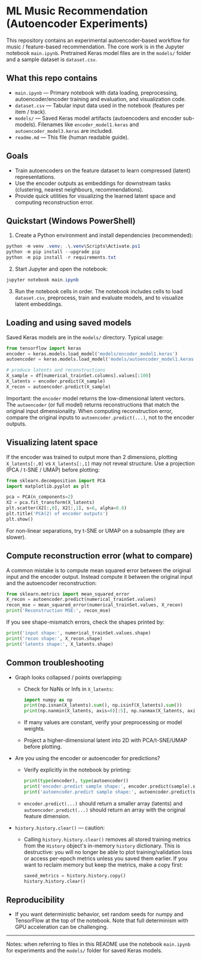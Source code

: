 # ML Music Recommendation (Autoencoder Experiments)

This repository contains an experimental autoencoder-based workflow for music / feature-based recommendation. The core work is in the Jupyter notebook `main.ipynb`. Pretrained Keras model files are in the `models/` folder and a sample dataset is `dataset.csv`.

## What this repo contains

- `main.ipynb` — Primary notebook with data loading, preprocessing, autoencoder/encoder training and evaluation, and visualization code.
- `dataset.csv` — Tabular input data used in the notebook (features per item / track).
- `models/` — Saved Keras model artifacts (autoencoders and encoder sub-models). Filenames like `encoder_model1.keras` and `autoencoder_model3.keras` are included.
- `readme.md` — This file (human readable guide).

## Goals

- Train autoencoders on the feature dataset to learn compressed (latent) representations.
- Use the encoder outputs as embeddings for downstream tasks (clustering, nearest neighbours, recommendations).
- Provide quick utilities for visualizing the learned latent space and computing reconstruction error.

## Quickstart (Windows PowerShell)

1. Create a Python environment and install dependencies (recommended):

```powershell
python -m venv .venv; .\.venv\Scripts\Activate.ps1
python -m pip install --upgrade pip
python -m pip install -r requirements.txt
```

2. Start Jupyter and open the notebook:

```powershell
jupyter notebook main.ipynb
```

3. Run the notebook cells in order. The notebook includes cells to load `dataset.csv`, preprocess, train and evaluate models, and to visualize latent embeddings.

## Loading and using saved models

Saved Keras models are in the `models/` directory. Typical usage:

```python
from tensorflow import keras
encoder = keras.models.load_model('models/encoder_model1.keras')
autoencoder = keras.models.load_model('models/autoencoder_model1.keras')

# produce latents and reconstructions
X_sample = df[numerical_trainSet.columns].values[:100]
X_latents = encoder.predict(X_sample)
X_recon = autoencoder.predict(X_sample)
```

Important: the `encoder` model returns the low-dimensional latent vectors. The `autoencoder` (or full model) returns reconstructions that match the original input dimensionality. When computing reconstruction error, compare the original inputs to `autoencoder.predict(...)`, not to the encoder outputs.

## Visualizing latent space

If the encoder was trained to output more than 2 dimensions, plotting `X_latents[:,0]` vs `X_latents[:,1]` may not reveal structure. Use a projection (PCA / t-SNE / UMAP) before plotting:

```python
from sklearn.decomposition import PCA
import matplotlib.pyplot as plt

pca = PCA(n_components=2)
X2 = pca.fit_transform(X_latents)
plt.scatter(X2[:,0], X2[:,1], s=6, alpha=0.8)
plt.title('PCA(2) of encoder outputs')
plt.show()
```

For non-linear separations, try t-SNE or UMAP on a subsample (they are slower).

## Compute reconstruction error (what to compare)

A common mistake is to compute mean squared error between the original input and the encoder output. Instead compute it between the original input and the autoencoder reconstruction:

```python
from sklearn.metrics import mean_squared_error
X_recon = autoencoder.predict(numerical_trainSet.values)
recon_mse = mean_squared_error(numerical_trainSet.values, X_recon)
print('Reconstruction MSE:', recon_mse)
```

If you see shape-mismatch errors, check the shapes printed by:

```python
print('input shape:', numerical_trainSet.values.shape)
print('recon shape:', X_recon.shape)
print('latents shape:', X_latents.shape)
```

## Common troubleshooting

- Graph looks collapsed / points overlapping:
  - Check for NaNs or Infs in `X_latents`:

    ```python
    import numpy as np
    print(np.isnan(X_latents).sum(), np.isinf(X_latents).sum())
    print(np.nanmin(X_latents, axis=0)[:5], np.nanmax(X_latents, axis=0)[:5])
    ```

  - If many values are constant, verify your preprocessing or model weights.
  - Project a higher-dimensional latent into 2D with PCA/t-SNE/UMAP before plotting.

- Are you using the encoder or autoencoder for predictions?
  - Verify explicitly in the notebook by printing:

    ```python
    print(type(encoder), type(autoencoder))
    print('encoder.predict sample shape:', encoder.predict(sample).shape)
    print('autoencoder.predict sample shape:', autoencoder.predict(sample).shape)
    ```

  - `encoder.predict(...)` should return a smaller array (latents) and `autoencoder.predict(...)` should return an array with the original feature dimension.

- `history.history.clear()` — caution:
  - Calling `history.history.clear()` removes all stored training metrics from the `History` object's in-memory `history` dictionary. This is destructive: you will no longer be able to plot training/validation loss or access per-epoch metrics unless you saved them earlier. If you want to reclaim memory but keep the metrics, make a copy first:

    ```python
    saved_metrics = history.history.copy()
    history.history.clear()
    ```

## Reproducibility

- If you want deterministic behavior, set random seeds for numpy and TensorFlow at the top of the notebook. Note that full determinism with GPU acceleration can be challenging.

---

Notes: when referring to files in this README use the notebook `main.ipynb` for experiments and the `models/` folder for saved Keras models.